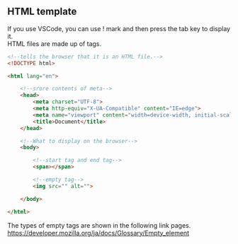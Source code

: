 ## HTML template

If you use VSCode, you can use ! mark and then press the tab key to display it.  
HTML files are made up of tags.
```HTML
<!--tells the browser that it is an HTML file.-->
<!DOCTYPE html>

<html lang="en">

	<!--srore contents of meta-->
	<head>
		<meta charset="UTF-8">
		<meta http-equiv="X-UA-Compatible" content="IE=edge">
		<meta name="viewport" content="width=device-width, initial-scale=1.0">
		<title>Document</title>
	</head>

	<!--What to display on the browser-->
	<body>

		<!--start tag and end tag-->
		<span></span>

		<!--empty tag-->
		<img src="" alt="">

	</body>

</html>
```

The types of empty tags are shown in the following link pages.  
<https://developer.mozilla.org/ja/docs/Glossary/Empty_element>